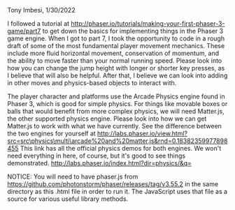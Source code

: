 Tony Imbesi, 1/30/2022

I followed a tutorial at http://phaser.io/tutorials/making-your-first-phaser-3-game/part7 to get down the basics for implementing things in the Phaser 3 game engine.
When I got to part 7, I took the opportunity to code in a rough draft of some of the most fundamental player movement mechanics.
These include more fluid horizontal movement, conservation of momentum, and the ability to move faster than your normal running speed.
Please look into how you can change the jump height with longer or shorter key presses, as I believe that will also be helpful.
After that, I believe we can look into adding in other moves and physics-based objects to interact with.


The player character and platforms use the Arcade Physics engine found in Phaser 3, which is good for simple physics. 
For things like movable boxes or balls that would benefit from more complex physics, we will need Matter.js, the other supported physics engine.
Please look into how we can get Matter.js to work with what we have currently.
See the difference between the two engines for yourself at http://labs.phaser.io/view.html?src=src\physics\multi\arcade%20and%20matter.js&rnd=0.18382359977898455
This link has all the official physics demos for both engines. We won't need everything in here, of course, but it's good to see things demonstrated. http://labs.phaser.io/index.html?dir=physics/&q=


NOTICE: You will need to have phaser.js from https://github.com/photonstorm/phaser/releases/tag/v3.55.2 in the same directory as this .html file in order to run it.
The JavaScript uses that file as a source for various useful library methods.